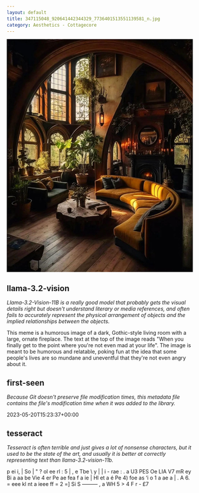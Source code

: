 ```yaml
---
layout: default
title: 347115048_920641442344329_7736401513551139581_n.jpg
category: Aesthetics - Cottagecore
---
```


<div markdown="0"><a href="347115048_920641442344329_7736401513551139581_n.jpg"><img class="photo" src="347115048_920641442344329_7736401513551139581_n.jpg" /></a>

<h2>llama-3.2-vision</h2>
<p><i>Llama-3.2-Vision-11B is a really good model that probably gets the visual details right but doesn't understand literary or media references, and often fails to accurately represent the physical arrangement of objects and the implied relationships between the objects.</i></p>
<p>This meme is a humorous image of a dark, Gothic-style living room with a large, ornate fireplace. The text at the top of the image reads &quot;When you finally get to the point where you&#x27;re not even mad at your life&quot;. The image is meant to be humorous and relatable, poking fun at the idea that some people&#x27;s lives are so mundane and uneventful that they&#x27;re not even angry about it.</p>

<h2>first-seen</h2>
<p><i>Because Git doesn't preserve file modification times, this metadata file contains the file's modification time when it was added to the library.</i></p>
<p>2023-05-20T15:23:37+00:00</p>

<h2>tesseract</h2>
<p><i>Tesseract is often terrible and just gives a lot of nonsense characters, but it used to be the state of the art, and usually it is better at correctly representing text than llama-3.2-vision-11b.</i></p>
<p>p ei i, | So | &quot; ? ol ee rl : 5 | , e Tbe \ y | | i - rae : . a U3 PES Oe LIA V7 mR ey Bi a aa be Vie 4 er Pe ae fea f a ie | Hl et a é Pe 4) foe as ‘i o 1 a ae a | . A 6. = eee kl nt a ieee ff = 2 =] Si S ——— , a WH 5 &gt; 4 F r - £7</p>

</div>

